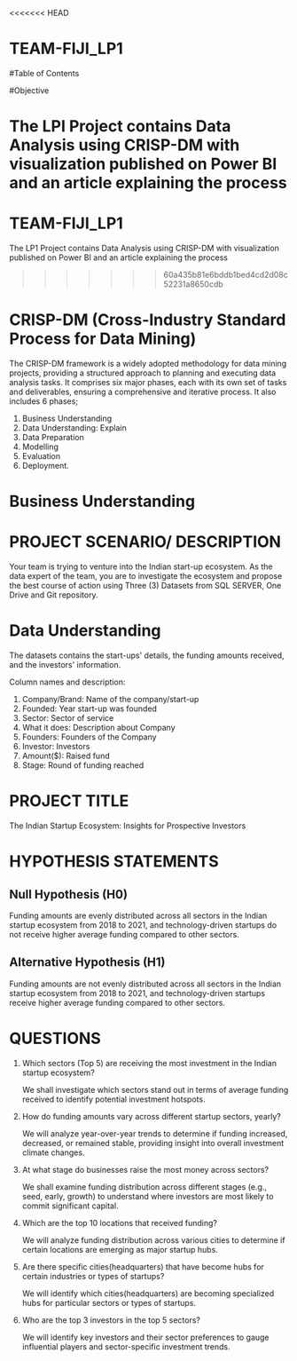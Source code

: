 <<<<<<< HEAD
# TEAM-FIJI_LP1

#Table of Contents

#Objective

The LPI Project contains Data Analysis using CRISP-DM with visualization published on Power BI and an article explaining the process
=======
# TEAM-FIJI_LP1
The LP1 Project contains Data Analysis using CRISP-DM with visualization published on Power BI and an article explaining the process
>>>>>>> 60a435b81e6bddb1bed4cd2d08c52231a8650cdb

# CRISP-DM (Cross-Industry Standard Process for Data Mining)

The CRISP-DM framework is a widely adopted methodology for data mining projects, providing a structured approach to planning and executing data analysis tasks. It comprises six major phases, each with its own set of tasks and deliverables, ensuring a comprehensive and iterative process.
It also includes 6 phases;
1. Business Understanding
2. Data Understanding: Explain
3. Data Preparation 
4. Modelling
5. Evaluation
6. Deployment.

# Business Understanding

# PROJECT SCENARIO/ DESCRIPTION

Your team is trying to venture into the Indian start-up ecosystem. As the data expert of the team, you are  to investigate the ecosystem and propose the best course of action using Three (3) Datasets from SQL SERVER, One Drive and Git repository. 

# Data Understanding
The datasets contains the start-ups' details, the funding amounts received, and the investors' information.

Column names and description:

1. Company/Brand: Name of the company/start-up
2. Founded: Year start-up was founded
3. Sector: Sector of service
4. What it does: Description about Company
5. Founders: Founders of the Company
6. Investor: Investors
7. Amount($): Raised fund
8. Stage: Round of funding reached

# PROJECT TITLE

The Indian Startup Ecosystem: Insights for Prospective Investors

# HYPOTHESIS STATEMENTS

## Null Hypothesis (H0)
Funding amounts are evenly distributed across all sectors in the Indian startup ecosystem from 2018 to 2021, and technology-driven startups do not receive higher average funding compared to other sectors.

## Alternative Hypothesis (H1)
Funding amounts are not evenly distributed across all sectors in the Indian startup ecosystem from 2018 to 2021, and technology-driven startups receive higher average funding compared to other sectors.

# QUESTIONS
1. Which sectors (Top 5) are receiving the most investment in the Indian startup ecosystem?

   We shall investigate which sectors stand out in terms of average funding received to identify potential investment hotspots.

2. How do funding amounts vary across different startup sectors, yearly?

   We will analyze year-over-year trends to determine if funding increased, decreased, or remained stable, providing insight into overall investment climate changes.

3. At what stage do businesses raise the most money across sectors?

   We shall examine funding distribution across different stages (e.g., seed, early, growth) to understand where investors are most likely to commit significant capital.

4. Which are the top 10 locations that received funding?

   We will analyze funding distribution across various cities to determine if certain locations are emerging as major startup hubs.

5. Are there specific cities(headquarters) that have become hubs for certain industries or types of startups?

   We will identify which cities(headquarters) are becoming specialized hubs for particular sectors or types of startups.

6. Who are the top 3 investors in the top 5 sectors?

   We will identify key investors and their sector preferences to gauge influential players and sector-specific investment trends.

